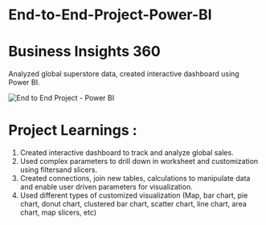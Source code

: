 # End-to-End-Project-Power-BI

# Business Insights 360
Analyzed global superstore data, created interactive dashboard using Power BI.

![End to End Project - Power BI](https://github.com/namanmahesh52/End-to-End-Project-Power-BI/assets/147621241/d0128d7f-5012-4beb-801a-94450cbcb0e2)


# Project Learnings :
1. Created interactive dashboard to track and analyze global sales.
2. Used complex parameters to drill down in worksheet and customization using filtersand slicers.
3. Created connections, join new tables, calculations to manipulate data and enable user driven parameters for visualization.
4. Used different types of customized visualization (Map, bar chart, pie chart, donut chart, clustered bar chart, scatter chart, line chart, area chart, map slicers, etc)
